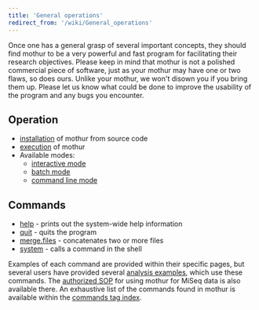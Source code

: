 ```yaml
---
title: 'General operations'
redirect_from: '/wiki/General_operations'
---
```

Once one has a general grasp of several important concepts, they should
find mothur to be a very powerful and fast program for facilitating
their research objectives. Please keep in mind that mothur is not a
polished commercial piece of software, just as your mothur may have one
or two flaws, so does ours. Unlike your mothur, we won't disown you if
you bring them up. Please let us know what could be done to improve the
usability of the program and any bugs you encounter.

## Operation

-   [installation](Installation) of mothur from source code
-   [execution](Execution) of mothur
-   Available modes:
    -   [interactive mode](Interactive_mode)
    -   [batch mode](Batch_mode)
    -   [command line mode](Command_line_mode)

## Commands

-   [help](help) - prints out the system-wide help
    information
-   [quit](quit) - quits the program
-   [merge.files](merge.files) - concatenates two or more
    files
-   [system](system) - calls a command in the shell

Examples of each command are provided within their specific pages, but
several users have provided several [analysis
examples](analysis_examples), which use these commands. The [authorized SOP](/wiki/MiSeq_SOP) for using mothur for MiSeq data is also available there. An
exhaustive list of the commands found in mothur is available within the
[ commands tag index](tags#commands).
